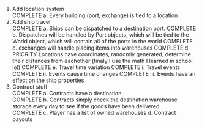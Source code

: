 1. Add location system  
    COMPLETE a. Every building (port, exchange) is tied to a location  
2. Add ship travel  
    COMPLETE a. Ships can be dispatched to a destination port.
    COMPLETE b. Dispatches will be handled by Port objects, which will be tied to the World object, which will contain all of the ports in the world
    COMPLETE c. exchanges will handle placing items into warehouses
    COMPLETE d. PRIORITY Locations have coordinates, randomly generated, determine their distances from eachother (finaly I use the math I learned in school lol)
    COMPLETE e. Travel time variation
        COMPLETE i. Travel events
        COMPLETE ii. Events cause time changes
        COMPLETE iii. Events have an effect on the ship properties
3. Contract stuff  
    COMPLETE a. Contracts have a destination  
    COMPLETE b. Contracts simply check the destination warehouse storage every day to see if the goods have been delivered.    
    COMPLETE c. Player has a list of owned warehouses
    d. Contract payouts